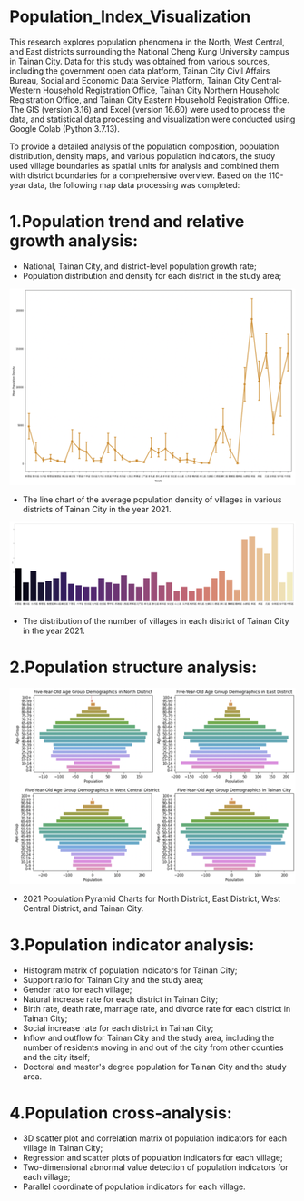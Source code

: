 # Population_Index_Visualization

This research explores population phenomena in the North, West Central, and East districts surrounding the National Cheng Kung University campus in Tainan City. Data for this study was obtained from various sources, including the government open data platform, Tainan City Civil Affairs Bureau, Social and Economic Data Service Platform, Tainan City Central-Western Household Registration Office, Tainan City Northern Household Registration Office, and Tainan City Eastern Household Registration Office. The GIS (version 3.16) and Excel (version 16.60) were used to process the data, and statistical data processing and visualization were conducted using Google Colab (Python 3.7.13).

To provide a detailed analysis of the population composition, population distribution, density maps, and various population indicators, the study used village boundaries as spatial units for analysis and combined them with district boundaries for a comprehensive overview. Based on the 110-year data, the following map data processing was completed:

# 1.Population trend and relative growth analysis:
- National, Tainan City, and district-level population growth rate;
- Population distribution and density for each district in the study area;

![image](Line_Chart_Average_population_density.png)
- The line chart of the average population density of villages in various districts of Tainan City in the year 2021.

![image](number_of_villages.png)
- The distribution of the number of villages in each district of Tainan City  in the year 2021.

# 2.Population structure analysis:

![image](Population_pyramid.png)
- 2021 Population Pyramid Charts for North District, East District, West Central District, and Tainan City.

# 3.Population indicator analysis:
- Histogram matrix of population indicators for Tainan City;
- Support ratio for Tainan City and the study area;
- Gender ratio for each village;
- Natural increase rate for each district in Tainan City;
- Birth rate, death rate, marriage rate, and divorce rate for each district in Tainan City;
- Social increase rate for each district in Tainan City;
- Inflow and outflow for Tainan City and the study area, including the number of residents moving in and out of the city from other counties and the city itself;
- Doctoral and master's degree population for Tainan City and the study area.

# 4.Population cross-analysis:
- 3D scatter plot and correlation matrix of population indicators for each village in Tainan City;
- Regression and scatter plots of population indicators for each village;
- Two-dimensional abnormal value detection of population indicators for each village;
- Parallel coordinate of population indicators for each village.


